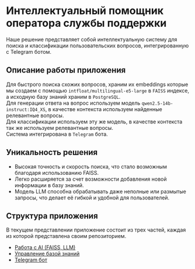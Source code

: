 # Интеллектуальный помощник оператора службы поддержки
Наше решение представляет собой интеллектуальную систему для поиска и классификации пользовательских вопросов, интегрированную с Telegram ботом.

## Описание работы приложения

Для быстрого поиска схожих вопросов, храним их embeddings которые мы создаем с помощью `intfloat/multilingual-e5-large` в `FAISS` индексе, а исходную базу знаний храним в `PostgreSQL`.<br/>
Для генерации ответа на вопрос используем модель `qwen2.5-14b-instruct:IQ4_XS`, в качестве контекста используем найденные релевантные вопросы.<br/> Для классификации используем эту же модель, в качестве контекста так же используем релевантные вопросы.<br/>
Система интегрирована в `Telegram` бота.

## Уникальность решения
- Высокая точность и скорость поиска, что стало возможным благодаря использованию FAISS.
- Легко расширяется за счет возможности добавления новой информации в базу знаний. 
- Модель LLM способна обрабатывать даже неполные или размытые запросы, что делает её гибкой и удобной для пользователей.

## Структура приложения

В текущем представлении приложение состоит из трех частей, каждая из которой представлена своим репозиторием.

- [Работа с AI (FAISS, LLM)](https://github.com/mzhn-vsr/ai)
- [Управление базой знаний](https://github.com/mzhn-vsr/management)
- [Telegram бот](https://github.com/mzhn-vsr/tg-bot)